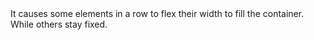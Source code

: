 <div class="doc-box">
	<div class="doc-content ff-box">
		<div class="ff-box-flex">
			It causes some elements in a row to flex their width to fill the container.
		</div>
		<div class="ff-box-fix">
			While others stay fixed.
		</div>
	</div>
</div>